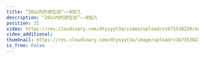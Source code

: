 ```yaml
---
title: “20以内的进位加”——8加几
description: “20以内的进位加”——8加几
position: 21
video: https://res.cloudinary.com/dtysyyt3a/video/upload/v1671538226/easymath/1年级上/08单元20以内的进位加法/lyujbhm3qkqbmgm0lyfv.mp4
video_additional: 
thumbnail: https://res.cloudinary.com/dtysyyt3a/image/upload/v1671538228/easymath/1年级上/08单元20以内的进位加法/gqh5wrbkepvxh45dghok.png
is_free: False
---
```

